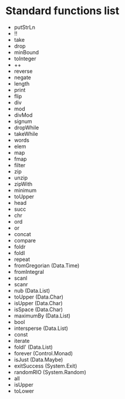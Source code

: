 # Standard functions list

* putStrLn
* !!
* take
* drop
* minBound
* toInteger
* ++
* reverse
* negate
* length
* print
* flip
* div
* mod
* divMod
* signum
* dropWhile
* takeWhile
* words
* elem
* map
* fmap
* filter
* zip
* unzip
* zipWith
* minimum
* toUpper
* head
* succ
* chr
* ord
* or
* concat
* compare
* foldr
* foldl
* repeat
* fromGregorian (Data.Time)
* fromIntegral
* scanl
* scanr
* nub (Data.List)
* toUpper (Data.Char)
* isUpper (Data.Char)
* isSpace (Data.Char)
* maximumBy (Data.List)
* bool
* intersperse (Data.List)
* const
* iterate
* foldl' (Data.List)
* forever (Control.Monad)
* isJust (Data.Maybe)
* exitSuccess (System.Exit)
* randomRIO (System.Random)
* all
* isUpper 
* toLower
